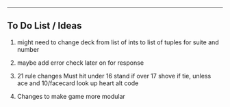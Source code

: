 ------------------------------------------------------------------------
To Do List / Ideas
-----------------------------------------------------------------------

1. might need to change deck from list of ints to list of tuples for suite and number

2. maybe add error check later on for response

3. 21 rule changes
Must hit under 16
stand if over 17
shove if tie, unless ace and 10/facecard
look up heart alt code

4. Changes to make game more modular
